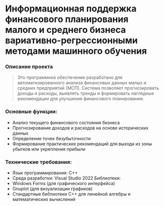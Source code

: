 # Информационная поддержка финансового планирования малого и среднего бизнеса вариативно-регрессионными методами машинного обучения
### Описание проекта
>Это программное обеспечение разработано для автоматизированного анализа финансовых данных малых и средних предприятий (МСП). Система позволяет прогнозировать доходы и расходы, выявлять тренды и формировать наглядные рекомендации для улучшения финансового планирования.  

### Основные функции:
- Анализ текущего финансового состояния бизнеса
- Прогнозирование доходов и расходов на основе исторических данных
- Определение точек безубыточности
- Формирование практических рекомендаций для выхода из зоны убытков или укрепления прибыли
### Технические требования:
- Язык программирования: C++
- Среда разработки: Visual Studio 2022
Библиотеки:
- Windows Forms (для графического интерфейса)
- Gnuplot (для визуализации графиков)
- Стандартные библиотеки C++ для линейной алгебры и математических вычислений
